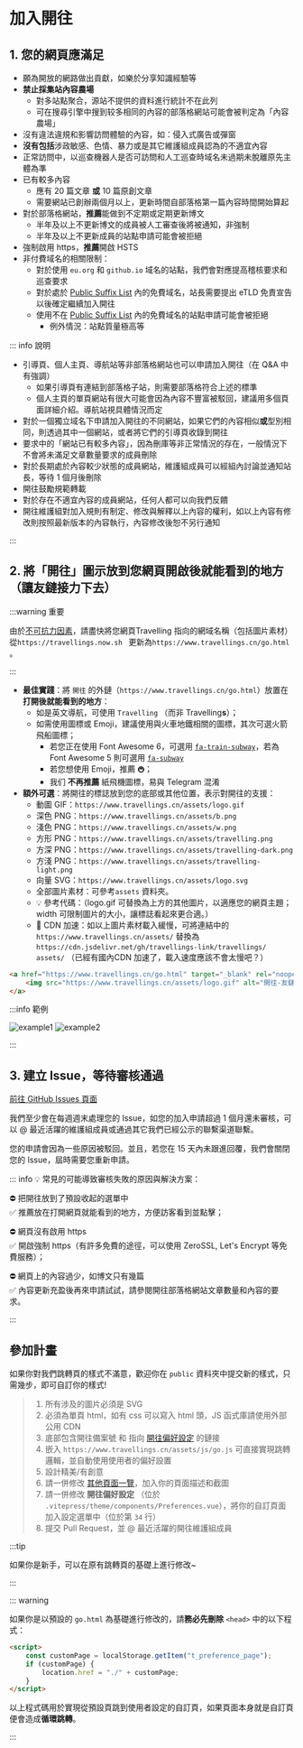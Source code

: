 # 加入開往

## 1. 您的網頁應滿足

- 願為開放的網路做出貢獻，如樂於分享知識經驗等
- **禁止採集站內容農場**
  - 對多站點聚合，源站不提供的資料進行統計不在此列
  - 可在搜尋引擎中搜到较多相同的內容的部落格網站可能會被判定為「內容農場」
- 沒有違法違規和影響訪問體驗的內容，如：侵入式廣告或彈窗
- **沒有包括**涉政敏感、色情、暴力或是其它維護組成員認為的不適宜內容
- 正常訪問中，以巡查機器人是否可訪問和人工巡查時域名未過期未脫離原先主體為準
- 已有較多內容
  - 應有 20 篇文章 **或** 10 篇原創文章
  - 需要網站已創辦兩個月以上，更新時間自部落格第一篇內容時間開始算起
- 對於部落格網站，**推薦**能做到不定期或定期更新博文
  - 半年及以上不更新博文的成員被人工審查後將被通知，非強制
  - 半年及以上不更新成員的站點申請可能會被拒絕
- 強制啟用 https，**推薦**開啟 HSTS
- 非付費域名的相關限制：
  - 對於使用 `eu.org` 和 `github.io` 域名的站點，我們會對應提高稽核要求和巡查要求
  - 對於處於  [Public Suffix List](https://publicsuffix.org/list/public_suffix_list.dat)  內的免費域名，站長需要提出 eTLD 免責宣告以後確定繼續加入開往
  - 使用不在  [Public Suffix List](https://publicsuffix.org/list/public_suffix_list.dat)  內的免費域名的站點申請可能會被拒絕
    - 例外情況：站點質量極高等

::: info 說明

- 引導頁、個人主頁、導航站等非部落格網站也可以申請加入開往（在 Q&A 中有強調）
  - 如果引導頁有連結到部落格子站，則需要部落格符合上述的標準
  - 個人主頁的單頁網站有很大可能會因為內容不豐富被駁回，建議用多個頁面詳細介紹。導航站視具體情況而定
- 對於一個獨立域名下申請加入開往的不同網站，如果它們的內容相似**或**型別相同，則透過其中一個網站，或者將它們的引導頁收錄到開往
- 要求中的「網站已有較多內容」，因為刪庫等非正常情況的存在，一般情況下不會將未滿足文章數量要求的成員刪除
- 對於長期處於內容較少狀態的成員網站，維護組成員可以經組內討論並通知站長，等待 1 個月後刪除
- 開往鼓勵規範轉載
- 對於存在不適宜內容的成員網站，任何人都可以向我們反饋
- 開往維護組對加入規則有制定、修改與解釋以上內容的權利，如以上內容有修改則按照最新版本的內容執行，內容修改後恕不另行通知

:::


## 2. 將「開往」圖示放到您網頁**開啟後就能看到的地方**（讓友鏈接力下去）

:::warning 重要

由於[不可抗力因素](https://github.com/travellings-link/travellings/issues/566)，請盡快將您網頁Travelling 指向的網域名稱（包括圖片素材）從`https://travellings.now.sh ` 更新為`https://www.travellings.cn/go.html` 。

:::

- **最佳實踐**：將 `開往` 的外鏈（`https://www.travellings.cn/go.html`）放置在**打開後就能看到的地方**：
  - 如是英文導航，可使用 `Travelling` （而非 Travelling**s**）；
  - 如需使用圖標或 Emoji，建議使用與火車地鐵相關的圖標，其次可選火箭飛船圖標；
    - 若您正在使用 Font Awesome 6，可選用 [`fa-train-subway`](https://fontawesome.com/icons/train-subway?f=classic&s=solid)，若為 Font Awesome 5 則可選用 [`fa-subway`](https://fontawesome.com/v5/icons/subway?f=classic&s=solid)
    - 若您想使用 Emoji，推薦 `🚇`；
    - 我们 **不再推薦** 紙飛機圖標，易與 Telegram 混淆
- **額外可選**：將開往的標誌放到您的底部或其他位置，表示對開往的支援：
  - 動圖 GIF：`https://www.travellings.cn/assets/logo.gif`
  - 深色 PNG：`https://www.travellings.cn/assets/b.png`
  - 淺色 PNG：`https://www.travellings.cn/assets/w.png`
  - 方形 PNG：`https://www.travellings.cn/assets/travelling.png`
  - 方深 PNG：`https://www.travellings.cn/assets/travelling-dark.png`
  - 方淺 PNG：`https://www.travellings.cn/assets/travelling-light.png`
  - 向量 SVG：`https://www.travellings.cn/assets/logo.svg`
  - 全部圖片素材：可參考`assets` 資料夾。
  - 💡 參考代碼：（logo.gif 可替換為上方的其他圖片，以適應您的網頁主題；width 可限制圖片的大小，讓標誌看起來更合適。）
  - 🚀 CDN 加速：如以上圖片素材載入緩慢，可將連結中的`https://www.travellings.cn/assets/` 替換為`https://cdn.jsdelivr.net/gh/travellings-link/travellings/ assets/` （已經有國內CDN 加速了，載入速度應該不會太慢吧？）

```html
<a href="https://www.travellings.cn/go.html" target="_blank" rel="noopener" title="開往-友鏈接力">
    <img src="https://www.travellings.cn/assets/logo.gif" alt="開往-友鏈接力" width="120">
</a>
```

:::info 範例

![example1](https://www.travellings.cn/assets/example1.png)
![example2](https://www.travellings.cn/assets/example2.png)

:::

## 3. 建立 Issue，等待審核通過

[前往 GitHub Issues 頁面](https://github.com/travellings-link/travellings/issues)

我們至少會在每週週末處理您的 Issue，如您的加入申請超過 1 個月還未審核，可以 @ 最近活躍的維護組成員或通過其它我們已經公示的聯繫渠道聯繫。

您的申請會因為一些原因被駁回。並且，若您在 15 天內未跟進回覆，我們會關閉您的 Issue，屆時需要您重新申請。

::: info 💡 常見的可能導致審核失敗的原因與解決方案：

⛔ 把開往放到了預設收起的選單中\
✅ 推薦放在打開網頁就能看到的地方，方便訪客看到並點擊；

⛔ 網頁沒有啟用 https\
✅ 開啟強制 https（有許多免費的途徑，可以使用 ZeroSSL, Let's Encrypt 等免費服務）；

⛔ 網頁上的內容過少，如博文只有幾篇\
✅ 內容更新充盈後再來申請試試，請參閱開往部落格網站文章數量和內容的要求。

:::

## 參加計畫

如果你對我們跳轉頁的樣式不滿意，歡迎你在 `public` 資料夾中提交新的樣式，只需幾步，即可自訂你的樣式!

> 1. 所有涉及的圖片必須是 SVG
> 2. 必須為單頁 html，如有 css 可以寫入 html 頭，JS 函式庫請使用外部公用 CDN
> 3. 底部包含開往備案號 和 指向 [開往偏好設定](https://www.travellings.cn/preference) 的鏈接
> 4. 嵌入 `https://www.travellings.cn/assets/js/go.js` 可直接實現跳轉邏輯，並自動使用使用者的偏好設置
> 5. 設計精美/有創意
> 6. 請一併修改 [其他頁面一覽](https://www.travellings.cn/zh_TW/docs/pages)，加入你的頁面描述和截圖
> 7. 請一併修改 **開往偏好設定** （位於 `.vitepress/theme/components/Preferences.vue`），將你的自訂頁面加入設定選單中（位於第 `34` 行）
> 8. 提交 Pull Request，並 @ 最近活躍的開往維護組成員

:::tip

如果你是新手，可以在原有跳轉頁的基礎上進行修改\~

:::

::: warning

如果你是以預設的 `go.html` 為基礎進行修改的，請**務必先刪除** `<head>` 中的以下程式：

```html
<script>
    const customPage = localStorage.getItem("t_preference_page");
    if (customPage) {
        location.href = "./" + customPage;
    }
</script>
```

以上程式碼用於實現從預設頁跳到使用者設定的自訂頁，如果頁面本身就是自訂頁便會造成**循環跳轉**。

:::
